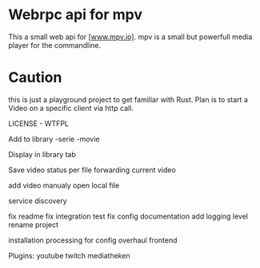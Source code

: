# Webrpc api for mpv 

This a small web api for [www.mpv.io]. mpv is a small but powerfull media player for the commandline.

# Caution 
this is just a playground project to get familiar with Rust.
Plan is to start a Video on a specific client via http call. 

LICENSE - WTFPL


Add to library
-serie
-movie

Display in library tab

Save video status per file
forwarding current video 

add video manualy
open local file

service discovery

fix readme
fix integration test
fix config
documentation
add logging level 
rename project

installation processing for config 
overhaul frontend


Plugins:
youtube
twitch
mediatheken
